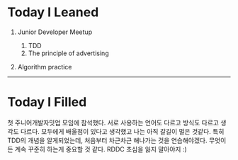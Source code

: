 Today I Leaned
=======

1. Junior Developer Meetup
    1. TDD
    1. The principle of advertising
    
1. Algorithm practice
  
  
  ******************
  
  
Today I Filled
=======

첫 주니어개발자밋업 모임에 참석했다. 서로 사용하는 언어도 다르고 방식도 다르고 생각도 다르다.
모두에게 배울점이 있다고 생각했고 나는 아직 갈길이 멀은 것같다. 특히 TDD의 개념을 알게되었는데,
처음부터 차근차근 해나가는 것을 연습해야겠다. 무엇이든 계속 꾸준히 하는게 중요할 것 같다.
RDDC 초심을 잃지 말아야지 :)
